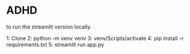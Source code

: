 # ADHD

to run the streamlit version locally. 

1: Clone
2: python -m venv venv
3: venv/Scripts/activate
4: pip install -r requirements.txt
5: streamlit run app.py